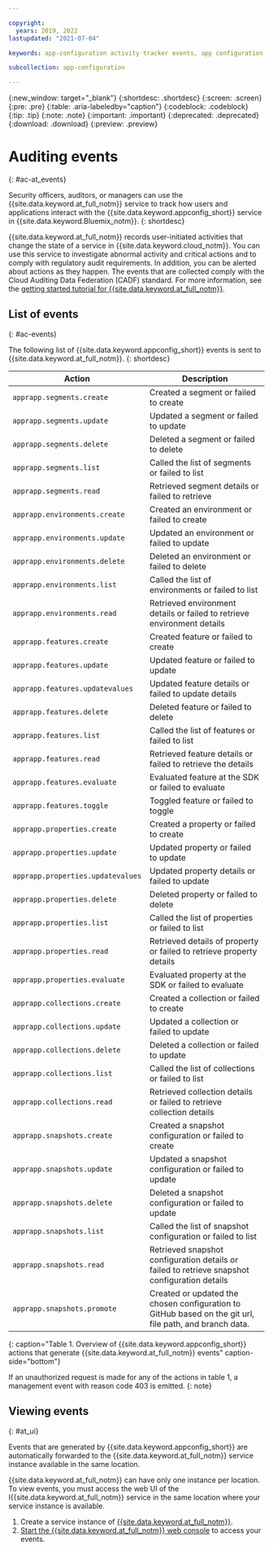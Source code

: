 ```yaml
---

copyright:
  years: 2019, 2022
lastupdated: "2021-07-04"

keywords: app-configuration activity tracker events, app configuration events, app configuration audit, app configuration audit events, app configuration audit logs

subcollection: app-configuration

---
```


{:new_window: target="_blank"}
{:shortdesc: .shortdesc}
{:screen: .screen}
{:pre: .pre}
{:table: .aria-labeledby="caption"}
{:codeblock: .codeblock}
{:tip: .tip}
{:note: .note}
{:important: .important}
{:deprecated: .deprecated}
{:download: .download}
{:preview: .preview}

# Auditing events
{: #ac-at_events}

Security officers, auditors, or managers can use the {{site.data.keyword.at_full_notm}} service to track how users and applications interact with the {{site.data.keyword.appconfig_short}} service in {{site.data.keyword.Bluemix_notm}}.
{: shortdesc}

{{site.data.keyword.at_full_notm}} records user-initiated activities that change the state of a service in {{site.data.keyword.cloud_notm}}. You can use this service to investigate abnormal activity and critical actions and to comply with regulatory audit requirements. In addition, you can be alerted about actions as they happen. The events that are collected comply with the Cloud Auditing Data Federation (CADF) standard. For more information, see the [getting started tutorial for {{site.data.keyword.at_full_notm}}](/docs/activity-tracker?topic=activity-tracker-getting-started).

## List of events
{: #ac-events}

The following list of {{site.data.keyword.appconfig_short}} events is sent to {{site.data.keyword.at_full_notm}}.
{: shortdesc}

| Action             | Description      |
| -------------------| -----------------|
| `apprapp.segments.create` | Created a segment or failed to create|
| `apprapp.segments.update` | Updated a segment or failed to update |
| `apprapp.segments.delete` | Deleted a segment or failed to delete|
| `apprapp.segments.list` | Called the list of segments or failed to list |
| `apprapp.segments.read` | Retrieved segment details or failed to retrieve|
| `apprapp.environments.create` | Created an environment or failed to create  |
| `apprapp.environments.update` | Updated an environment or failed to update |
| `apprapp.environments.delete` | Deleted an environment or failed to delete|
| `apprapp.environments.list` | Called the list of environments or failed to list |
| `apprapp.environments.read`|Retrieved environment details or failed to retrieve environment details|
| `apprapp.features.create`| Created feature or failed to create|
| `apprapp.features.update` | Updated feature or failed to update |
| `apprapp.features.updatevalues` | Updated feature details or failed to update details|
| `apprapp.features.delete` | Deleted feature or failed to delete |
| `apprapp.features.list` | Called the list of features or failed to list |
| `apprapp.features.read` | Retrieved feature details or failed to retrieve the details|
| `apprapp.features.evaluate` | Evaluated feature at the SDK or failed to evaluate|
| `apprapp.features.toggle` | Toggled feature or failed to toggle|
| `apprapp.properties.create` | Created a property or failed to create|
| `apprapp.properties.update`|Updated property or failed to update|
| `apprapp.properties.updatevalues`| Updated property details or failed to update|
| `apprapp.properties.delete` | Deleted property or failed to delete|
| `apprapp.properties.list` | Called the list of properties or failed to list|
| `apprapp.properties.read`|Retrieved details of property or failed to retrieve property details|
| `apprapp.properties.evaluate`| Evaluated property at the SDK or failed to evaluate |
| `apprapp.collections.create`| Created a collection or failed to create|
| `apprapp.collections.update`| Updated a collection or failed to update|
| `apprapp.collections.delete`| Deleted a collection or failed to update|
| `apprapp.collections.list`| Called the list of collections or failed to list|
| `apprapp.collections.read`| Retrieved collection details or failed to retrieve collection details|
| `apprapp.snapshots.create`| Created a snapshot configuration or failed to create|
| `apprapp.snapshots.update`| Updated a snapshot configuration or failed to update|
| `apprapp.snapshots.delete`| Deleted a snapshot configuration or failed to update|
| `apprapp.snapshots.list`| Called the list of snapshot configuration or failed to list|
| `apprapp.snapshots.read`| Retrieved snapshot configuration details or failed to retrieve snapshot configuration details|
| `apprapp.snapshots.promote` | Created or updated the chosen configuration to GitHub based on the git url, file path, and branch data. |
{: caption="Table 1. Overview of {{site.data.keyword.appconfig_short}} actions that generate {{site.data.keyword.at_full_notm}} events" caption-side="bottom"}

If an unauthorized request is made for any of the actions in table 1, a management event with reason code 403 is emitted.
{: note}

## Viewing events
{: #at_ui}

Events that are generated by {{site.data.keyword.appconfig_short}} are automatically forwarded to the {{site.data.keyword.at_full_notm}} service instance available in the same location.

{{site.data.keyword.at_full_notm}} can have only one instance per location. To view events, you must access the web UI of the I{{site.data.keyword.at_full_notm}} service in the same location where your service instance is available.

1. Create a service instance of [{{site.data.keyword.at_full_notm}}](/docs/activity-tracker?topic=activity-tracker-getting-started).
1. [Start the {{site.data.keyword.at_full_notm}} web console](/docs/activity-tracker?topic=activity-tracker-launch) to access your events.

